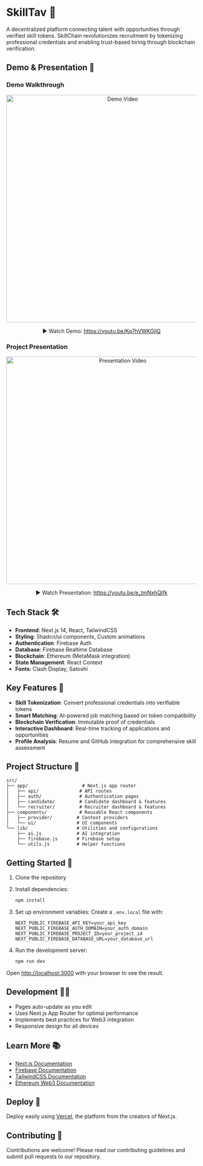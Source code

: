 # SkillTav 🔗

A decentralized platform connecting talent with opportunities through verified skill tokens. SkillChain revolutionizes recruitment by tokenizing professional credentials and enabling trust-based hiring through blockchain verification.

## Demo & Presentation 🎥

### Demo Walkthrough
<div align="center">
  <a href="https://youtu.be/Kq7hVWKGjlQ">
    <img src="https://img.youtube.com/vi/Kq7hVWKGjlQ/maxresdefault.jpg" alt="Demo Video" width="600">
  </a>
  <p>▶️ Watch Demo: <a href="https://youtu.be/Kq7hVWKGjlQ">https://youtu.be/Kq7hVWKGjlQ</a></p>
</div>

### Project Presentation
<div align="center">
  <a href="https://youtu.be/e_tmNxhQifk">
    <img src="https://img.youtube.com/vi/e_tmNxhQifk/maxresdefault.jpg" alt="Presentation Video" width="600">
  </a>
  <p>▶️ Watch Presentation: <a href="https://youtu.be/e_tmNxhQifk">https://youtu.be/e_tmNxhQifk</a></p>
</div>

## Tech Stack 🛠️

- **Frontend**: Next.js 14, React, TailwindCSS
- **Styling**: Shadcn/ui components, Custom animations
- **Authentication**: Firebase Auth
- **Database**: Firebase Realtime Database
- **Blockchain**: Ethereum (MetaMask integration)
- **State Management**: React Context
- **Fonts**: Clash Display, Satoshi

## Key Features 🌟

- **Skill Tokenization**: Convert professional credentials into verifiable tokens
- **Smart Matching**: AI-powered job matching based on token compatibility
- **Blockchain Verification**: Immutable proof of credentials
- **Interactive Dashboard**: Real-time tracking of applications and opportunities
- **Profile Analysis**: Resume and GitHub integration for comprehensive skill assessment

## Project Structure 📁

```
src/
├── app/                    # Next.js app router
│   ├── api/               # API routes
│   ├── auth/              # Authentication pages
│   ├── candidate/         # Candidate dashboard & features
│   └── recruiter/         # Recruiter dashboard & features
├── components/            # Reusable React components
│   ├── provider/         # Context providers
│   └── ui/               # UI components
└── lib/                  # Utilities and configurations
    ├── ai.js             # AI integration
    ├── firebase.js       # Firebase setup
    └── utils.js          # Helper functions
```

## Getting Started 🚀

1. Clone the repository
2. Install dependencies:
   ```bash
   npm install
   ```

3. Set up environment variables:
   Create a `.env.local` file with:
   ```
   NEXT_PUBLIC_FIREBASE_API_KEY=your_api_key
   NEXT_PUBLIC_FIREBASE_AUTH_DOMAIN=your_auth_domain
   NEXT_PUBLIC_FIREBASE_PROJECT_ID=your_project_id
   NEXT_PUBLIC_FIREBASE_DATABASE_URL=your_database_url
   ```

4. Run the development server:
   ```bash
   npm run dev
   ```

Open [http://localhost:3000](http://localhost:3000) with your browser to see the result.

## Development 👨‍💻

- Pages auto-update as you edit
- Uses Next.js App Router for optimal performance
- Implements best practices for Web3 integration
- Responsive design for all devices

## Learn More 📚

- [Next.js Documentation](https://nextjs.org/docs)
- [Firebase Documentation](https://firebase.google.com/docs)
- [TailwindCSS Documentation](https://tailwindcss.com/docs)
- [Ethereum Web3 Documentation](https://web3js.readthedocs.io/)

## Deploy 🚀

Deploy easily using [Vercel](https://vercel.com/new?utm_medium=default-template&filter=next.js&utm_source=create-next-app&utm_campaign=create-next-app-readme), the platform from the creators of Next.js.

## Contributing 🤝

Contributions are welcome! Please read our contributing guidelines and submit pull requests to our repository.

